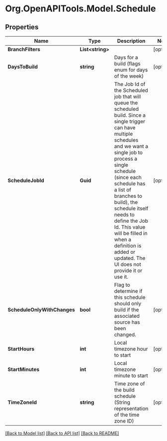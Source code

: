 # Org.OpenAPITools.Model.Schedule

## Properties

Name | Type | Description | Notes
------------ | ------------- | ------------- | -------------
**BranchFilters** | **List&lt;string&gt;** |  | [optional] 
**DaysToBuild** | **string** | Days for a build (flags enum for days of the week) | [optional] 
**ScheduleJobId** | **Guid** | The Job Id of the Scheduled job that will queue the scheduled build. Since a single trigger can have multiple schedules and we want a single job to process a single schedule (since each schedule has a list of branches to build), the schedule itself needs to define the Job Id. This value will be filled in when a definition is added or updated.  The UI does not provide it or use it. | [optional] 
**ScheduleOnlyWithChanges** | **bool** | Flag to determine if this schedule should only build if the associated source has been changed. | [optional] 
**StartHours** | **int** | Local timezone hour to start | [optional] 
**StartMinutes** | **int** | Local timezone minute to start | [optional] 
**TimeZoneId** | **string** | Time zone of the build schedule (String representation of the time zone ID) | [optional] 

[[Back to Model list]](../README.md#documentation-for-models) [[Back to API list]](../README.md#documentation-for-api-endpoints) [[Back to README]](../README.md)

